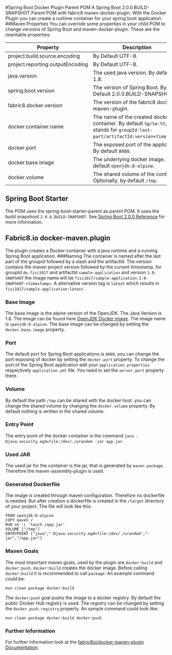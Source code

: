#Spring Boot Docker Plugin Parent POM
A Spring Boot 2.0.0.BUILD-SNAPSHOT Parent POM with fabric8 maven-docker-plugin. 
With the Docker Plugin you can create a runtime container for your spring boot application.
##Maven Properties
You can override some properties in your child POM to change versions of Spring Boot and
maven-docker-plugin. These are the rewritable properties:

Property | Description
---------|------------
project.build.source.encoding | By Default UTF-8.
project.reporting.outputEncoding | By Default UTF-8.
java.version | The used java version. By default 1.8.
spring.boot.version | The version of Spring Boot. By Default 2.0.0.BUILD-SNAPSHOT.
fabric8.docker.version | The version of the fabric8 docker-maven-plugin.
docker.container.name | The name of the created docker container. By default `%g/%a:%t`, what stands for `groupId-last-part/artifactId:version+timestamp`.
docker.port | The exposed port of the application. By default `8080`.
docker.base.image | The underlying docker image. By default `openjdk:8-alpine`.
docker.volume | The shared volume of the container. Optionally, by default `/tmp`.
## Spring Boot Starter
The POM uses the spring-boot-starter-parent as parent POM. 
It uses the build snapshoot `2.0.0.BUILD-SNAPSHOT`.
See [Spring Boot 2.0.0 Reference](http://docs.spring.io/spring-boot/docs/2.0.0.BUILD-SNAPSHOT/reference/htmlsingle/#using-boot-maven)
for more information.
## Fabric8.io docker-maven.plugin
The plugin creates a Docker container with a
java runtime and a running Spring Boot application.
###Naming
The container is named after the last part of the groupId
followed by a slash and the artifactId. 
The version contains the maven project version followed by the current timestamp.
for groupId `de.fisi1017` and artifactId `sample-application` and version `1.0-SNAPSHOT` the
image name will be `fisi1017/sample-application:1.0-SNAPSHOT-<timestamp>`.
A alternative version tag is `latest` which results in `fisi1017/sample-application:latest`. 
### Base Image
The base image is the alpine version of the OpenJDK. The Java Version is 1.8. The image can be found here
[OpenJDK Docker image](https://hub.docker.com/_/openjdk/). The image name is `openjdk:8-alpine`. 
The base image can be changed by setting the `docker.base.image` property.
### Port
The default port for Spring Boot applications is `8080`, you can change the port exposing of docker by setting
the `docker.port` property. To change the port of the Spring Boot application edit your `application.properties` 
respectively `application.yml` file. You need to set the `server.port` property there.
### Volume
By default the path `/tmp` can be shared with the docker host. you can change the shared volume by changing
the `docker.volume` property. By default nothing is written in the shared volume.
### Entry Point
The entry point of the docker container is the command `java -Djava.security.egd=file:/dev/./urandom -jar app.jar`.
### Used JAR
The used jar for the container is the jar, that is generated by `maven package`. Therefore the maven-assembly-plugin
is used.
### Generated Dockerfile
The image is created through maven configuration. Therefore no dockerfile is needed. But after creation
a dockerfile is created in the `/target` directory of your project. The file will look like this:
```
FROM openjdk:8-alpine
COPY maven /
RUN sh -c 'touch /app.jar'
VOLUME ["/tmp"]
ENTRYPOINT ["java","-Djava.security.egd=file:/dev/./urandom","-jar","/app.jar"]
```
### Maven Goals
The most important maven goals, used by the plugin are `docker:build` and `docker:push`. 
`docker:build` creates the docker image. Before calling `docker:build` it is recommended to call 
`package`. An example command could be:

```
mvn clean package docker:build
```
The `docker:push` goal pushs the image to a docker registry. By default the public Docker Hub registry
is used. The registry can be changed by setting the `docker.push.registry` property. An sample command could look like:
```
mvn clean package docker:build docker:push
```

### Further Information
For further information look at the [fabric8io/docker-maven-plugin Documentation](https://dmp.fabric8.io/).